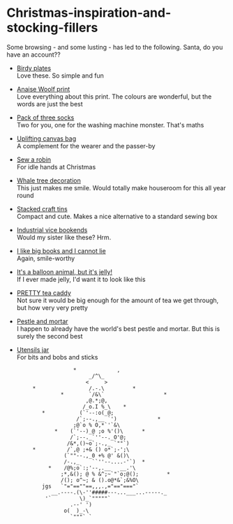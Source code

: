 Christmas-inspiration-and-stocking-fillers
==========================================

Some browsing - and some lusting - has led to the following. Santa, do you have an account??

  - [Birdy plates](http://www.magpieline.com/product/87/birdy-plates.html)  
    Love these. So simple and fun
  - [Anaise Woolf print](http://www.anaiswoolf.com/my-most-perfect-place-135-p.asp)  
    Love everything about this print. The colours are wonderful, but the words are just the best
  - [Pack of three socks](http://www.giftgenies.com/presents/pair-and-a-spare-socks)  
    Two for you, one for the washing machine monster. That's maths
  - [Uplifting canvas bag](http://www.everythingbegins.com/you-look-lovely-today-tote-bag.html)  
    A complement for the wearer and the passer-by
  - [Sew a robin](http://downthatlittlelane.com.au/maggies-place/product/12291-robin-sewing-kit)  
    For idle hands at Christmas
  - [Whale tree decoration](http://www.montysvintageshop.co.uk/victorian-whale-christmas-decoration.html)  
    This just makes me smile. Would totally make houseroom for this all year round
  - [Stacked craft tins](http://www.next.co.uk/g482598s1)  
    Compact and cute. Makes a nice alternative to a standard sewing box
  - [Industrial vice bookends](http://www.notonthehighstreet.com/theorchard/product/vintage-vice-bookends)  
    Would my sister like these? Hrm.
  - [I like big books and I cannot lie](http://www.notonthehighstreet.com/mrteacup/product/i-like-big-books-and-i-cannot-lie-mug)  
    Again, smile-worthy
  - [It's a balloon animal, but it's jelly!](http://www.justmustard.com/product-109/party-pooch-jelly-mould/)  
    If I ever made jelly, I'd want it to look like this
  - [PRETTY tea caddy](http://www.alisonappleton.com/#!store/vstc4=darcy)  
    Not sure it would be big enough for the amount of tea we get through, but how very very pretty
  - [Pestle and mortar](http://www.amazon.co.uk/Blacksmith-Forged-Rustic-Pestle-Mortar/dp/B007Z0CBZ0)  
    I happen to already have the world's best pestle and mortar. But this is surely the second best
  - [Utensils jar](http://www.notonthehighstreet.com/graciecollins/product/sticks-storage-jar)  
    For bits and bobs and sticks

                          *             ,       
                               _/^\_
                              <     >
             *                 /.-.\         *
                      *        `/&\`                   *
                              ,@.*;@,
                             /_o.I %_\    *
                *           (`'--:o(_@;
                           /`;--.,__ `')             *
                          ;@`o % O,*`'`&\
                    *    (`'--)_@ ;o %'()\      *
                         /`;--._`''--._O'@;
                        /&*,()~o`;-.,_ `""`)
             *          /`,@ ;+& () o*`;-';\
                       (`""--.,_0 +% @' &()\
                       /-.,_    ``''--....-'`)  *
                  *    /@%;o`:;'--,.__   __.'\
                      ;*,&(); @ % &^;~`"`o;@();         *
                      /(); o^~; & ().o@*&`;&%O\
                jgs   `"="==""==,,,.,="=="==="`
                   __.----.(\-''#####---...___...-----._
                 '`         \)_`"""""`
                         .--' ')
                       o(  )_-\
                         `"""` `
